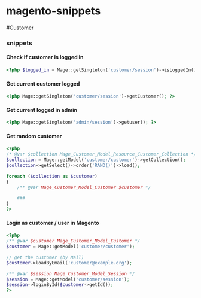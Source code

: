 magento-snippets
================

#Customer

### snippets

#### Check if customer is logged in
```php
<?php $logged_in = Mage::getSingleton('customer/session')->isLoggedIn(); // (boolean) ?>
```

#### Get current customer logged
```php
<?php Mage::getSingleton('customer/session')->getCustomer(); ?>
```

#### Get current logged in admin
```php
<?php Mage::getSingleton('admin/session')->getuser(); ?>
```

#### Get random customer
```php
<?php
/* @var $collection Mage_Customer_Model_Resource_Customer_Collection */
$collection = Mage::getModel('customer/customer')->getCollection();
$collection->getSelect()->order('RAND()')->load();

foreach ($collection as $customer)
{
    /** @var Mage_Customer_Model_Customer $customer */

    ###
}
?>
```

#### Login as customer / user in Magento
```php
<?php
/** @var $customer Mage_Customer_Model_Customer */
$customer = Mage::getModel('customer/customer');

// get the customer (by Mail)
$customer->loadByEmail('customer@example.org');

/** @var $session Mage_Customer_Model_Session */
$session = Mage::getModel('customer/session');
$session->loginById($customer->getId());
?>
```